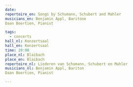 ```yaml
---
date:
repertoire_en: Songs by Schumann, Schubert and Mahler
musicians_en: Benjamin Appl, Baritone
Daan Boertien, Pianist

tags:
  - concerts
hall_nl: Konzertsaal
hall_en: Konzertsaal
time: 20:00
place_nl: Blaibach
place_en: Blaibach
repertoire_nl: Liederen van Schumann, Schubert en Mahler
musicians_nl: Benjamin Appl, Bariton
Daan Boertien, Pianist

---
```


